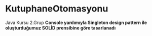 # KutuphaneOtomasyonu
Java Kursu 2.Grup 
**Console yardımıyla Singleton design pattern ile oluşturduğumuz SOLİD prensibine göre tasarlanadı**
